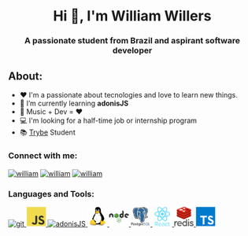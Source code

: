 <h1 align="center">Hi 👋, I'm William Willers</h1>
<h3 align="center">A passionate student from Brazil and aspirant software developer</h3>

<h2 align="left">About:</h2>

- :heart: I'm a passionate about tecnologies and love to learn new things. 
- 🌱 I’m currently learning **adonisJS**
- :musical_note: Music + Dev = :heart:
-  :computer: I'm looking for a half-time job or internship program
-  :books: <a href="https://www.betrybe.com/">Trybe</a> Student

<h3 align="left">Connect with me:</h3>
<p align="left">
<a href="https://www.linkedin.com/in/william-willers-906822112/" target="blank"><img align="center" src="https://cdn.jsdelivr.net/npm/simple-icons@3.0.1/icons/linkedin.svg" alt="william" height="30" width="40" /></a>
<a href="https://www.facebook.com/w8willers" target="blank"><img align="center" src="https://cdn.jsdelivr.net/npm/simple-icons@3.0.1/icons/facebook.svg" alt="william" height="30" width="40" /></a>
<a href="https://www.instagram.com/williamwillers/?hl=pt-br" target="blank"><img align="center" src="https://cdn.jsdelivr.net/npm/simple-icons@3.0.1/icons/instagram.svg" alt="william" height="30" width="40" /></a>
</p>


<h3 align="left">Languages and Tools:</h3>
<p align="left"> <a href="https://git-scm.com/" target="_blank"> <img src="https://www.vectorlogo.zone/logos/git-scm/git-scm-icon.svg" alt="git" width="40" height="40"/> </a> <a href="https://developer.mozilla.org/en-US/docs/Web/JavaScript" target="_blank"> <img src="https://raw.githubusercontent.com/devicons/devicon/master/icons/javascript/javascript-original.svg" alt="javascript" width="40" height="40"/> </a> <a href="https://adonisjs.com/" target="_blank"> <img src="https://avatars.githubusercontent.com/u/13810373?s=200&v=4" alt="adonisJS" width="40" height="40"/> </a> <a href="https://www.linux.org/" target="_blank"> <img src="https://raw.githubusercontent.com/devicons/devicon/master/icons/linux/linux-original.svg" alt="linux" width="40" height="40"/> </a> <a href="https://nodejs.org" target="_blank"> <img src="https://raw.githubusercontent.com/devicons/devicon/master/icons/nodejs/nodejs-original-wordmark.svg" alt="nodejs" width="40" height="40"/> </a> <a href="https://www.postgresql.org" target="_blank"> <img src="https://raw.githubusercontent.com/devicons/devicon/master/icons/postgresql/postgresql-original-wordmark.svg" alt="postgresql" width="40" height="40"/> </a> <a href="https://reactjs.org/" target="_blank"> <img src="https://raw.githubusercontent.com/devicons/devicon/master/icons/react/react-original-wordmark.svg" alt="react" width="40" height="40"/> </a> <a href="https://redis.io" target="_blank"> <img src="https://raw.githubusercontent.com/devicons/devicon/master/icons/redis/redis-original-wordmark.svg" alt="redis" width="40" height="40"/> </a> <a href="https://www.typescriptlang.org/" target="_blank"> <img src="https://raw.githubusercontent.com/devicons/devicon/master/icons/typescript/typescript-original.svg" alt="typescript" width="40" height="40"/> </a> </p>

<!--
**Wwillers/Wwillers** is a ✨ _special_ ✨ repository because its `README.md` (this file) appears on your GitHub profile.

Here are some ideas to get you started:

- 🔭 I’m currently working on ...
- 🌱 I’m currently learning ...
- 👯 I’m looking to collaborate on ...
- 🤔 I’m looking for help with ...
- 💬 Ask me about ...
- 📫 How to reach me: ...
- 😄 Pronouns: ...
- ⚡ Fun fact: ...
-->
